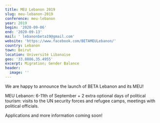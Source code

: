 ```yaml
---
title: MEU Lebanon 2019
slug: meu-lebanon-2019
conference: meu-lebanon
year: 2019
begin: '2020-09-06'
end: '2020-09-13'
mail: ' lebanonbeta19@gmail.com'
website: 'https://www.facebook.com/BETAMEULebanon/'
country: Lebanon
town: Beirut
location: Université Libanaise
geo: '33.8886,35.4955'
excerpt: Migration; Gender Balance
header:
  image: ''
---
```

We are happy to announce the launch of BETA Lebanon and its MEU!

MEU Lebanon: 6-11th of September + 2 extra optional days of political tourism: visits to the UN security forces and refugee camps, meetings with political officials.

Applications and more information coming soon!
